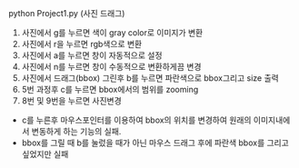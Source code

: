 
python Project1.py (사진 드래그)

1. 사진에서 g를 누르면 색이 gray color로 이미지가 변환
2. 사진에서 r을 누르면 rgb색으로 변환
3. 사진에서 a를 누르면 창이 자동적으로 설정
4. 사진에서 n를 누르면 창이 수동적으로 변환하게끔 변경
5. 사진에서 드래그(bbox) 그린후 b를 누르면 파란색으로 bbox그리고 size 출력
6. 5번 과정후 c를 누르면 bbox에서의 범위를 zooming
7. 8번 및 9번을 누르면 사진변경

* c를 누른후 마우스포인터를 이용하여 bbox의 위치를 변경하여 원래의 이미지내에서 변동하게 하는 기능의 실패.
* bbox를 그릴 때 b를 눌렀을 때가 아닌 마우스 드래그 후에 파란색 bbox를 그리고 싶었지만 실패

